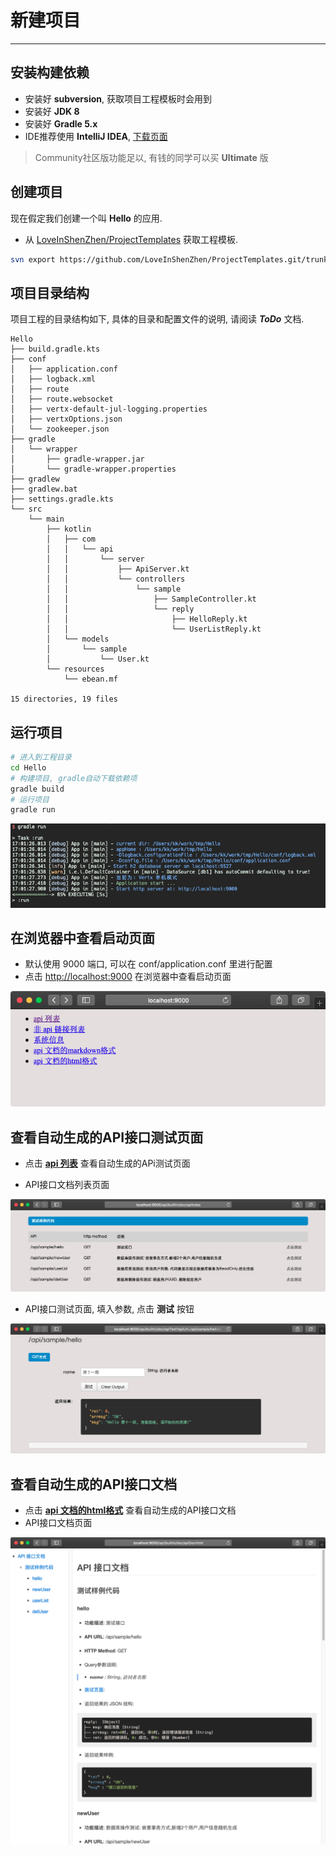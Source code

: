# 新建项目 
---
    
## 安装构建依赖
* 安装好 **subversion**, 获取项目工程模板时会用到
* 安装好 **JDK 8**
* 安装好 **Gradle 5.x**
* IDE推荐使用 **IntelliJ IDEA**, [下载页面](https://www.jetbrains.com/idea/download/)  
> Community社区版功能足以, 有钱的同学可以买 **Ultimate** 版

## 创建项目
现在假定我们创建一个叫 **Hello** 的应用.

* 从 [LoveInShenZhen/ProjectTemplates](https://github.com/LoveInShenZhen/ProjectTemplates) 获取工程模板.

```bash
svn export https://github.com/LoveInShenZhen/ProjectTemplates.git/trunk/vertx-web-simple Hello
```

## 项目目录结构
项目工程的目录结构如下, 具体的目录和配置文件的说明, 请阅读 _**ToDo**_ 文档.
```
Hello
├── build.gradle.kts
├── conf
│   ├── application.conf
│   ├── logback.xml
│   ├── route
│   ├── route.websocket
│   ├── vertx-default-jul-logging.properties
│   ├── vertxOptions.json
│   └── zookeeper.json
├── gradle
│   └── wrapper
│       ├── gradle-wrapper.jar
│       └── gradle-wrapper.properties
├── gradlew
├── gradlew.bat
├── settings.gradle.kts
└── src
    └── main
        ├── kotlin
        │   ├── com
        │   │   └── api
        │   │       └── server
        │   │           ├── ApiServer.kt
        │   │           └── controllers
        │   │               └── sample
        │   │                   ├── SampleController.kt
        │   │                   └── reply
        │   │                       ├── HelloReply.kt
        │   │                       └── UserListReply.kt
        │   └── models
        │       └── sample
        │           └── User.kt
        └── resources
            └── ebean.mf

15 directories, 19 files
```

## 运行项目

```bash
# 进入到工程目录
cd Hello
# 构建项目, gradle自动下载依赖项
gradle build
# 运行项目
gradle run
```
![输出显示](../../img/vertx_web_simple_gradle_run.png)

## 在浏览器中查看启动页面
* 默认使用 9000 端口, 可以在 conf/application.conf 里进行配置
* 点击 [http://localhost:9000](http://localhost:9000) 在浏览器中查看启动页面

![启动页面](../../img/index_page.png)

## 查看自动生成的API接口测试页面
* 点击 **[api 列表](http://localhost:9000/api/builtin/doc/apiIndex)** 查看自动生成的APi测试页面

* API接口文档列表页面

![API接口文档列表页面](../../img/apiIndex_page.png)

* API接口测试页面, 填入参数, 点击 **测试** 按钮

![API接口测试页面](../../img/api_sample_hello.png)

## 查看自动生成的API接口文档
* 点击 **[api 文档的html格式](http://localhost:9000/api/builtin/doc/apiDocHtml)** 查看自动生成的API接口文档
* API接口文档页面

![API接口文档页面](../../img/api_doc_page.png)
